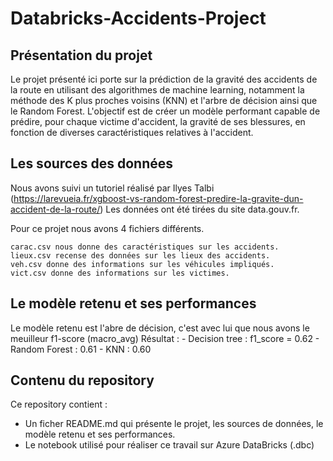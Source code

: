 # Databricks-Accidents-Project

## Présentation du projet

Le projet présenté ici porte sur la prédiction de la gravité des accidents de la route en utilisant des algorithmes de machine learning, notamment la méthode des K plus proches voisins (KNN) et l'arbre de décision ainsi que le Random Forest. 
L'objectif est de créer un modèle performant capable de prédire, pour chaque victime d'accident, la gravité de ses blessures, en fonction de diverses caractéristiques relatives à l'accident.


## Les sources des données
Nous avons suivi un tutoriel réalisé par Ilyes Talbi (https://larevueia.fr/xgboost-vs-random-forest-predire-la-gravite-dun-accident-de-la-route/)
Les données ont été tirées du site data.gouv.fr.

Pour ce projet nous avons 4 fichiers différents. 

    carac.csv nous donne des caractéristiques sur les accidents.
    lieux.csv recense des données sur les lieux des accidents.
    veh.csv donne des informations sur les véhicules impliqués.
    vict.csv donne des informations sur les victimes.

## Le modèle retenu et ses performances

Le modèle retenu est l'abre de décision, c'est avec lui que nous avons le meuilleur f1-score (macro_avg)
Résultat : 
    - Decision tree : f1_score = 0.62
    - Random Forest : 0.61
    - KNN : 0.60

## Contenu du repository

Ce repository contient : 
  - Un ficher README.md qui présente le projet, les sources de données, le modèle retenu et ses performances.
  - Le notebook utilisé pour réaliser ce travail sur Azure DataBricks (.dbc)
